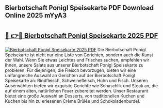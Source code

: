 ## Bierbotschaft Ponigl Speisekarte PDF Download Online 2025 mYyA3

# <h2><a href="http://gca70n0.nevu.top/?p=Bierbotschaft+Ponigl+Speisekarte">🔗 👉🔴 Bierbotschaft Ponigl Speisekarte 2025 PDF</a></h2>

[![Bierbotschaft Ponigl Speisekarte 2025 PDF](https://i.imgur.com/dBaPXMq.png)](http://gca70n0.nevu.top/?p=Bierbotschaft+Ponigl+Speisekarte)
Die Bierbotschaft Ponigl Speisekarte ist nicht nur eine Liste von Gerichten, sondern auch die Kunst der Wahl. Wenn Sie etwas Leichtes und Frisches suchen, empfehlen wir Ihnen, unsere Salate aus unserer Bierbotschaft Ponigl Speisekarte zu probieren. Für diejenigen, die Fleisch bevorzugen, bieten wir eine umfangreiche Auswahl an Gerichten auf der Bierbotschaft Ponigl Speisekarte an: Rindfleisch, Schweinefleisch, Huhn und Fisch. Unseren Auserwählten bieten wir exquisite Gerichte wie Schaschlik und Steak an, die auf einem alten, natürlichen Feuer zubereitet werden. Unser Restaurant bietet eine große Auswahl an Desserts, von traditionellen Kuchen und Kuchen bis hin zu erlesenen Crème Brûlée und Schokoladenburdel.
